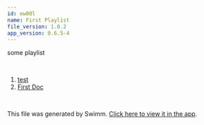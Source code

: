 ```yaml
---
id: ew00l
name: First Playlist
file_version: 1.0.2
app_version: 0.6.5-4
---
```


<!-- Intro - Do not remove this comment -->
some playlist

<br/>

<!-- Steps - Do not remove this comment -->
1. [test](http://google.com)
2. [First Doc](first-doc.cG5Zw.sw.md)


<br/>

This file was generated by Swimm. [Click here to view it in the app](https://app.swimm.io/repos/Z2l0aHViJTNBJTNBamF2YXNjcmlwdC1wcm9taXNlcy1hc3luYy1hd2FpdCUzQSUzQWFhcm9uZnJhbmNvLXhicw==/docs/ew00l).